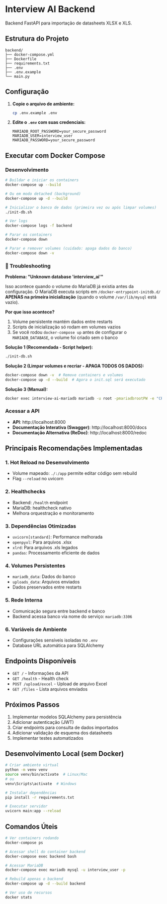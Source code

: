 # Interview AI Backend

Backend FastAPI para importação de datasheets XLSX e XLS.

## Estrutura do Projeto

```
backend/
├── docker-compose.yml
├── Dockerfile
├── requirements.txt
├── .env
├── .env.example
└── main.py
```

## Configuração

1. **Copie o arquivo de ambiente:**
   ```bash
   cp .env.example .env
   ```

2. **Edite o `.env` com suas credenciais:**
   ```
   MARIADB_ROOT_PASSWORD=your_secure_password
   MARIADB_USER=interview_user
   MARIADB_PASSWORD=your_secure_password
   ```

## Executar com Docker Compose

### Desenvolvimento

```bash
# Buildar e iniciar os containers
docker-compose up --build

# Ou em modo detached (background)
docker-compose up -d --build

# Inicializar o banco de dados (primeira vez ou após limpar volumes)
./init-db.sh

# Ver logs
docker-compose logs -f backend

# Parar os containers
docker-compose down

# Parar e remover volumes (cuidado: apaga dados do banco)
docker-compose down -v
```

### 🔧 Troubleshooting

**Problema: "Unknown database 'interview_ai'"**

Isso acontece quando o volume do MariaDB já existia antes da configuração. O MariaDB executa scripts em `/docker-entrypoint-initdb.d/` **APENAS na primeira inicialização** (quando o volume `/var/lib/mysql` está vazio).

**Por que isso acontece?**
1. Volume persistente mantém dados entre restarts
2. Scripts de inicialização só rodam em volumes vazios
3. Se você rodou `docker-compose up` antes de configurar o `MARIADB_DATABASE`, o volume foi criado sem o banco

**Solução 1 (Recomendada - Script helper):**
```bash
./init-db.sh
```

**Solução 2 (Limpar volumes e recriar - APAGA TODOS OS DADOS):**
```bash
docker-compose down -v  # Remove containers e volumes
docker-compose up -d --build  # Agora o init.sql será executado
```

**Solução 3 (Manual):**
```bash
docker exec interview-ai-mariadb mariadb -u root -pmariadbrootPW -e "CREATE DATABASE IF NOT EXISTS interview_ai; GRANT ALL PRIVILEGES ON interview_ai.* TO 'user'@'%'; FLUSH PRIVILEGES;"
```

### Acessar a API

- **API**: http://localhost:8000
- **Documentação Interativa (Swagger)**: http://localhost:8000/docs
- **Documentação Alternativa (ReDoc)**: http://localhost:8000/redoc

## Principais Recomendações Implementadas

### 1. **Hot Reload no Desenvolvimento**
   - Volume mapeado: `./:/app` permite editar código sem rebuild
   - Flag `--reload` no uvicorn

### 2. **Healthchecks**
   - Backend: `/health` endpoint
   - MariaDB: healthcheck nativo
   - Melhora orquestração e monitoramento

### 3. **Dependências Otimizadas**
   - `uvicorn[standard]`: Performance melhorada
   - `openpyxl`: Para arquivos .xlsx
   - `xlrd`: Para arquivos .xls legados
   - `pandas`: Processamento eficiente de dados

### 4. **Volumes Persistentes**
   - `mariadb_data`: Dados do banco
   - `uploads_data`: Arquivos enviados
   - Dados preservados entre restarts

### 5. **Rede Interna**
   - Comunicação segura entre backend e banco
   - Backend acessa banco via nome do serviço: `mariadb:3306`

### 6. **Variáveis de Ambiente**
   - Configurações sensíveis isoladas no `.env`
   - Database URL automática para SQLAlchemy

## Endpoints Disponíveis

- `GET /` - Informações da API
- `GET /health` - Health check
- `POST /upload/excel` - Upload de arquivo Excel
- `GET /files` - Lista arquivos enviados

## Próximos Passos

1. Implementar modelos SQLAlchemy para persistência
2. Adicionar autenticação (JWT)
3. Criar endpoints para consulta de dados importados
4. Adicionar validação de esquema dos datasheets
5. Implementar testes automatizados

## Desenvolvimento Local (sem Docker)

```bash
# Criar ambiente virtual
python -m venv venv
source venv/bin/activate  # Linux/Mac
# ou
venv\Scripts\activate  # Windows

# Instalar dependências
pip install -r requirements.txt

# Executar servidor
uvicorn main:app --reload
```

## Comandos Úteis

```bash
# Ver containers rodando
docker-compose ps

# Acessar shell do container backend
docker-compose exec backend bash

# Acessar MariaDB
docker-compose exec mariadb mysql -u interview_user -p

# Rebuild apenas o backend
docker-compose up -d --build backend

# Ver uso de recursos
docker stats
```

